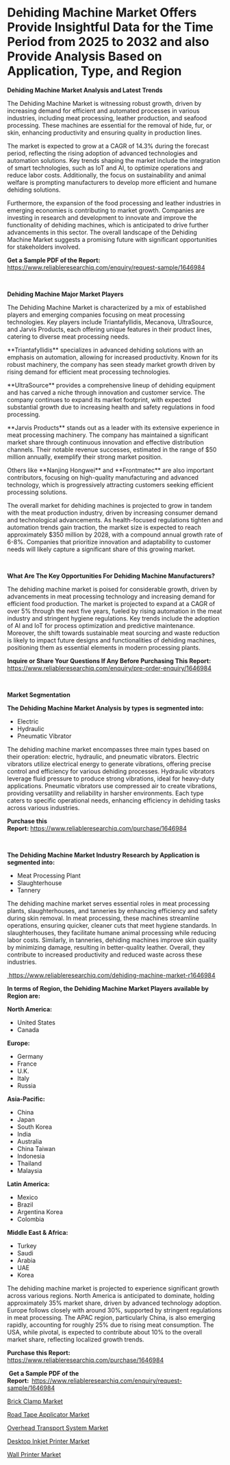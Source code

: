 <p><h1>Dehiding Machine Market Offers Provide Insightful Data for the Time Period from 2025 to 2032 and also Provide Analysis Based on Application, Type, and Region</h1></p><p><strong>Dehiding Machine Market Analysis and Latest Trends</strong></p>
<p><p>The Dehiding Machine Market is witnessing robust growth, driven by increasing demand for efficient and automated processes in various industries, including meat processing, leather production, and seafood processing. These machines are essential for the removal of hide, fur, or skin, enhancing productivity and ensuring quality in production lines. </p><p>The market is expected to grow at a CAGR of 14.3% during the forecast period, reflecting the rising adoption of advanced technologies and automation solutions. Key trends shaping the market include the integration of smart technologies, such as IoT and AI, to optimize operations and reduce labor costs. Additionally, the focus on sustainability and animal welfare is prompting manufacturers to develop more efficient and humane dehiding solutions.</p><p>Furthermore, the expansion of the food processing and leather industries in emerging economies is contributing to market growth. Companies are investing in research and development to innovate and improve the functionality of dehiding machines, which is anticipated to drive further advancements in this sector. The overall landscape of the Dehiding Machine Market suggests a promising future with significant opportunities for stakeholders involved.</p></p>
<p><strong>Get a Sample PDF of the Report:&nbsp;</strong> <a href="https://www.reliableresearchiq.com/enquiry/request-sample/1646984?utm_campaign=1144&utm_medium=2&utm_source=Github&utm_content=ia&utm_term=23022025&utm_id=dehiding-machine">https://www.reliableresearchiq.com/enquiry/request-sample/1646984</a></p>
<p>&nbsp;</p>
<p><strong>Dehiding Machine Major Market Players</strong></p>
<p><p>The Dehiding Machine Market is characterized by a mix of established players and emerging companies focusing on meat processing technologies. Key players include Triantafyllidis, Mecanova, UltraSource, and Jarvis Products, each offering unique features in their product lines, catering to diverse meat processing needs.</p><p>**Triantafyllidis** specializes in advanced dehiding solutions with an emphasis on automation, allowing for increased productivity. Known for its robust machinery, the company has seen steady market growth driven by rising demand for efficient meat processing technologies. </p><p>**UltraSource** provides a comprehensive lineup of dehiding equipment and has carved a niche through innovation and customer service. The company continues to expand its market footprint, with expected substantial growth due to increasing health and safety regulations in food processing.</p><p>**Jarvis Products** stands out as a leader with its extensive experience in meat processing machinery. The company has maintained a significant market share through continuous innovation and effective distribution channels. Their notable revenue successes, estimated in the range of $50 million annually, exemplify their strong market position.</p><p>Others like **Nanjing Hongwei** and **Frontmatec** are also important contributors, focusing on high-quality manufacturing and advanced technology, which is progressively attracting customers seeking efficient processing solutions.</p><p>The overall market for dehiding machines is projected to grow in tandem with the meat production industry, driven by increasing consumer demand and technological advancements. As health-focused regulations tighten and automation trends gain traction, the market size is expected to reach approximately $350 million by 2028, with a compound annual growth rate of 6-8%. Companies that prioritize innovation and adaptability to customer needs will likely capture a significant share of this growing market.</p></p>
<p>&nbsp;</p>
<p><strong>What Are The Key Opportunities For Dehiding Machine Manufacturers?</strong></p>
<p><p>The dehiding machine market is poised for considerable growth, driven by advancements in meat processing technology and increasing demand for efficient food production. The market is projected to expand at a CAGR of over 5% through the next five years, fueled by rising automation in the meat industry and stringent hygiene regulations. Key trends include the adoption of AI and IoT for process optimization and predictive maintenance. Moreover, the shift towards sustainable meat sourcing and waste reduction is likely to impact future designs and functionalities of dehiding machines, positioning them as essential elements in modern processing plants.</p></p>
<p><strong>Inquire or Share Your Questions If Any Before Purchasing This Report:</strong> <a href="https://www.reliableresearchiq.com/enquiry/pre-order-enquiry/1646984?utm_campaign=1144&utm_medium=2&utm_source=Github&utm_content=ia&utm_term=23022025&utm_id=dehiding-machine">https://www.reliableresearchiq.com/enquiry/pre-order-enquiry/1646984</a></p>
<p>&nbsp;</p>
<p><strong>Market Segmentation</strong></p>
<p><strong>The Dehiding Machine Market Analysis by types is segmented into:</strong></p>
<p><ul><li>Electric</li><li>Hydraulic</li><li>Pneumatic Vibrator</li></ul></p>
<p><p>The dehiding machine market encompasses three main types based on their operation: electric, hydraulic, and pneumatic vibrators. Electric vibrators utilize electrical energy to generate vibrations, offering precise control and efficiency for various dehiding processes. Hydraulic vibrators leverage fluid pressure to produce strong vibrations, ideal for heavy-duty applications. Pneumatic vibrators use compressed air to create vibrations, providing versatility and reliability in harsher environments. Each type caters to specific operational needs, enhancing efficiency in dehiding tasks across various industries.</p></p>
<p><strong>Purchase this Report:&nbsp;</strong><a href="https://www.reliableresearchiq.com/purchase/1646984?utm_campaign=1144&utm_medium=2&utm_source=Github&utm_content=ia&utm_term=23022025&utm_id=dehiding-machine">https://www.reliableresearchiq.com/purchase/1646984</a></p>
<p>&nbsp;</p>
<p><strong>The Dehiding Machine Market Industry Research by Application is segmented into:</strong></p>
<p><ul><li>Meat Processing Plant</li><li>Slaughterhouse</li><li>Tannery</li></ul></p>
<p><p>The dehiding machine market serves essential roles in meat processing plants, slaughterhouses, and tanneries by enhancing efficiency and safety during skin removal. In meat processing, these machines streamline operations, ensuring quicker, cleaner cuts that meet hygiene standards. In slaughterhouses, they facilitate humane animal processing while reducing labor costs. Similarly, in tanneries, dehiding machines improve skin quality by minimizing damage, resulting in better-quality leather. Overall, they contribute to increased productivity and reduced waste across these industries.</p></p>
<p><a href="https://www.reliableresearchiq.com/dehiding-machine-market-r1646984?utm_campaign=1144&utm_medium=2&utm_source=Github&utm_content=ia&utm_term=23022025&utm_id=dehiding-machine">&nbsp;https://www.reliableresearchiq.com/dehiding-machine-market-r1646984</a></p>
<p><strong>In terms of Region, the Dehiding Machine Market Players available by Region are:</strong></p>
<p>
    <p> <strong> North America: </strong>
        <ul>
            <li>United States</li>
            <li>Canada</li>
        </ul>
        </p> 
    <p> <strong> Europe: </strong>
        <ul>
            <li>Germany</li>
            <li>France</li>
            <li>U.K.</li>
            <li>Italy</li>
            <li>Russia</li>
        </ul>
        </p> 
    <p> <strong> Asia-Pacific: </strong>
        <ul>
            <li>China</li>
            <li>Japan</li>
            <li>South Korea</li>
            <li>India</li>
            <li>Australia</li>
            <li>China Taiwan</li>
            <li>Indonesia</li>
            <li>Thailand</li>
            <li>Malaysia</li>
        </ul>
        </p> 
    <p> <strong> Latin America: </strong>
        <ul>
            <li>Mexico</li>
            <li>Brazil</li>
            <li>Argentina Korea</li>
            <li>Colombia</li>
        </ul>
        </p> 
    <p> <strong> Middle East & Africa: </strong>
        <ul>
            <li>Turkey</li>
            <li>Saudi</li>
            <li>Arabia</li>
            <li>UAE</li>
            <li>Korea</li>
        </ul>
    </p>
    </p>
<p><p>The dehiding machine market is projected to experience significant growth across various regions. North America is anticipated to dominate, holding approximately 35% market share, driven by advanced technology adoption. Europe follows closely with around 30%, supported by stringent regulations in meat processing. The APAC region, particularly China, is also emerging rapidly, accounting for roughly 25% due to rising meat consumption. The USA, while pivotal, is expected to contribute about 10% to the overall market share, reflecting localized growth trends.</p></p>
<p><strong>Purchase this Report: </strong><a href="https://www.reliableresearchiq.com/purchase/1646984?utm_campaign=1144&utm_medium=2&utm_source=Github&utm_content=ia&utm_term=23022025&utm_id=dehiding-machine">https://www.reliableresearchiq.com/purchase/1646984</a></p>
<p>&nbsp;<strong>Get a Sample PDF of the Report:&nbsp;&nbsp;</strong><a href="https://www.reliableresearchiq.com/enquiry/request-sample/1646984?utm_campaign=1144&utm_medium=2&utm_source=Github&utm_content=ia&utm_term=23022025&utm_id=dehiding-machine">https://www.reliableresearchiq.com/enquiry/request-sample/1646984</a></p>
<p><strong></strong></p>
<p><p><a href="https://github.com/shefikagbons/Market-Research-Report-List-1/blob/main/brick-clamp-market.md?utm_campaign=1144&utm_medium=2&utm_source=Github&utm_content=ia&utm_term=23022025&utm_id=dehiding-machine">Brick Clamp Market</a></p><p><a href="https://github.com/signallaikun/Market-Research-Report-List-1/blob/main/road-tape-applicator-market.md?utm_campaign=1144&utm_medium=2&utm_source=Github&utm_content=ia&utm_term=23022025&utm_id=dehiding-machine">Road Tape Applicator Market</a></p><p><a href="https://github.com/nontoengolo/Market-Research-Report-List-1/blob/main/overhead-transport-system-market.md?utm_campaign=1144&utm_medium=2&utm_source=Github&utm_content=ia&utm_term=23022025&utm_id=dehiding-machine">Overhead Transport System Market</a></p><p><a href="https://github.com/albagekunnur/Market-Research-Report-List-1/blob/main/desktop-inkjet-printer-market.md?utm_campaign=1144&utm_medium=2&utm_source=Github&utm_content=ia&utm_term=23022025&utm_id=dehiding-machine">Desktop Inkjet Printer Market</a></p><p><a href="https://github.com/yombostebel/Market-Research-Report-List-1/blob/main/wall-printer-market.md?utm_campaign=1144&utm_medium=2&utm_source=Github&utm_content=ia&utm_term=23022025&utm_id=dehiding-machine">Wall Printer Market</a></p></p>